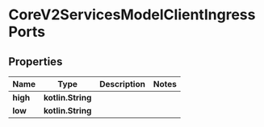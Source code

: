 
# CoreV2ServicesModelClientIngressPorts

## Properties
Name | Type | Description | Notes
------------ | ------------- | ------------- | -------------
**high** | **kotlin.String** |  | 
**low** | **kotlin.String** |  | 



